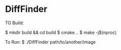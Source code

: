 # DiffFinder

TO Build:

$ mkdir build && cd build
$ cmake ..
$ make -j$(nproc)

To Run:
$ ./DiffFinder path/to/another/image
